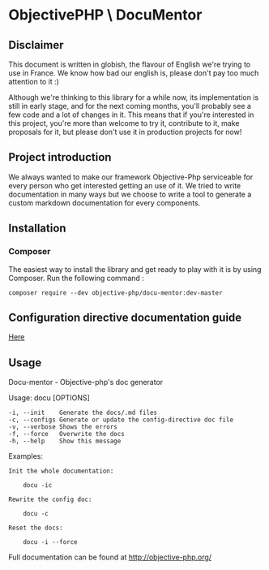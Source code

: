 # ObjectivePHP \ DocuMentor
## Disclaimer

This document is written in globish, the flavour of English we're trying to use in France. We know how bad our english is, please don't pay too much attention to it :)

Although we're thinking to this library for a while now, its implementation is still in early stage, and for the next coming months, you'll probably see a few code and a lot of changes in it. This means that if you're interested in this project, you're more than welcome to try it, contribute to it, make proposals for it, but please don't use it in production projects for now!

## Project introduction
We always wanted to make our framework Objective-Php serviceable for every person who get interested getting an use of it.
We tried to write documentation in many ways but we choose to write a tool to generate a custom markdown documentation for every components.

 ## Installation

 ### Composer

 The easiest way to install the library and get ready to play with it is by using Composer. Run the following command :

 ```
 composer require --dev objective-php/docu-mentor:dev-master 
 ```

## Configuration directive documentation guide

[Here](Doc-guide.md)

## Usage

Docu-mentor - Objective-php's doc generator 

Usage: docu [OPTIONS] 

    -i, --init    Generate the docs/.md files 
    -c, --configs Generate or update the config-directive doc file
    -v, --verbose Shows the errors
    -f, --force   Overwrite the docs
    -h, --help    Show this message
 
Examples:

    Init the whole documentation:

        docu -ic

    Rewrite the config doc:

        docu -c 
    
    Reset the docs:

        docu -i --force 
 

Full documentation can be found at http://objective-php.org/

